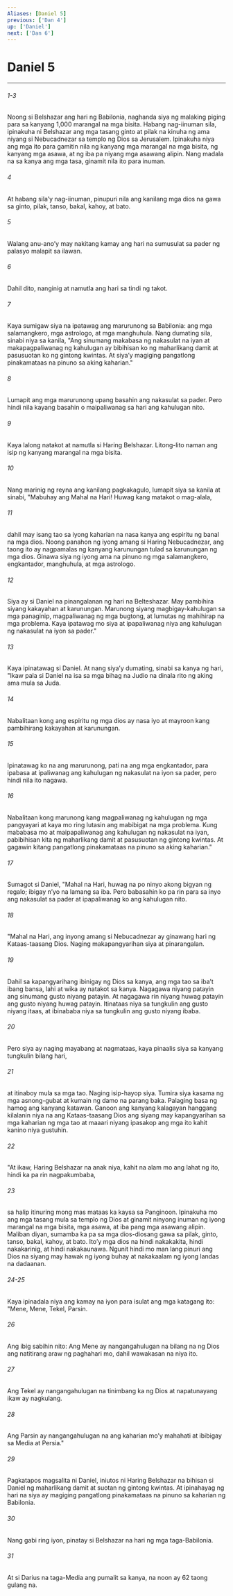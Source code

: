 ```yaml
---
Aliases: [Daniel 5]
previous: ['Dan 4']
up: ['Daniel']
next: ['Dan 6']
---
```

# Daniel 5

***
###### 1-3
Noong si Belshazar ang hari ng Babilonia, naghanda siya ng malaking piging para sa kanyang 1,000 marangal na mga bisita. Habang nag-iinuman sila, ipinakuha ni Belshazar ang mga tasang ginto at pilak na kinuha ng ama niyang si Nebucadnezar sa templo ng Dios sa Jerusalem. Ipinakuha niya ang mga ito para gamitin nila ng kanyang mga marangal na mga bisita, ng kanyang mga asawa, at ng iba pa niyang mga asawang alipin. Nang madala na sa kanya ang mga tasa, ginamit nila ito para inuman. 

###### 4
At habang silaʼy nag-iinuman, pinupuri nila ang kanilang mga dios na gawa sa ginto, pilak, tanso, bakal, kahoy, at bato. 

###### 5
Walang anu-anoʼy may nakitang kamay ang hari na sumusulat sa pader ng palasyo malapit sa ilawan. 

###### 6
Dahil dito, nanginig at namutla ang hari sa tindi ng takot. 

###### 7
Kaya sumigaw siya na ipatawag ang marurunong sa Babilonia: ang mga salamangkero, mga astrologo, at mga manghuhula. Nang dumating sila, sinabi niya sa kanila, "Ang sinumang makabasa ng nakasulat na iyan at makapagpaliwanag ng kahulugan ay bibihisan ko ng maharlikang damit at pasusuotan ko ng gintong kwintas. At siyaʼy magiging pangatlong pinakamataas na pinuno sa aking kaharian." 

###### 8
Lumapit ang mga marurunong upang basahin ang nakasulat sa pader. Pero hindi nila kayang basahin o maipaliwanag sa hari ang kahulugan nito. 

###### 9
Kaya lalong natakot at namutla si Haring Belshazar. Litong-lito naman ang isip ng kanyang marangal na mga bisita. 

###### 10
Nang marinig ng reyna ang kanilang pagkakagulo, lumapit siya sa kanila at sinabi, "Mabuhay ang Mahal na Hari! Huwag kang matakot o mag-alala, 

###### 11
dahil may isang tao sa iyong kaharian na nasa kanya ang espiritu ng banal na mga dios. Noong panahon ng iyong amang si Haring Nebucadnezar, ang taong ito ay nagpamalas ng kanyang karunungan tulad sa karunungan ng mga dios. Ginawa siya ng iyong ama na pinuno ng mga salamangkero, engkantador, manghuhula, at mga astrologo. 

###### 12
Siya ay si Daniel na pinangalanan ng hari na Belteshazar. May pambihira siyang kakayahan at karunungan. Marunong siyang magbigay-kahulugan sa mga panaginip, magpaliwanag ng mga bugtong, at lumutas ng mahihirap na mga problema. Kaya ipatawag mo siya at ipapaliwanag niya ang kahulugan ng nakasulat na iyon sa pader." 

###### 13
Kaya ipinatawag si Daniel. At nang siyaʼy dumating, sinabi sa kanya ng hari, "Ikaw pala si Daniel na isa sa mga bihag na Judio na dinala rito ng aking ama mula sa Juda. 

###### 14
Nabalitaan kong ang espiritu ng mga dios ay nasa iyo at mayroon kang pambihirang kakayahan at karunungan. 

###### 15
Ipinatawag ko na ang marurunong, pati na ang mga engkantador, para ipabasa at ipaliwanag ang kahulugan ng nakasulat na iyon sa pader, pero hindi nila ito nagawa. 

###### 16
Nabalitaan kong marunong kang magpaliwanag ng kahulugan ng mga pangyayari at kaya mo ring lutasin ang mabibigat na mga problema. Kung mababasa mo at maipapaliwanag ang kahulugan ng nakasulat na iyan, pabibihisan kita ng maharlikang damit at pasusuotan ng gintong kwintas. At gagawin kitang pangatlong pinakamataas na pinuno sa aking kaharian." 

###### 17
Sumagot si Daniel, "Mahal na Hari, huwag na po ninyo akong bigyan ng regalo; ibigay nʼyo na lamang sa iba. Pero babasahin ko pa rin para sa inyo ang nakasulat sa pader at ipapaliwanag ko ang kahulugan nito. 

###### 18
"Mahal na Hari, ang inyong amang si Nebucadnezar ay ginawang hari ng Kataas-taasang Dios. Naging makapangyarihan siya at pinarangalan. 

###### 19
Dahil sa kapangyarihang ibinigay ng Dios sa kanya, ang mga tao sa ibaʼt ibang bansa, lahi at wika ay natakot sa kanya. Nagagawa niyang patayin ang sinumang gusto niyang patayin. At nagagawa rin niyang huwag patayin ang gusto niyang huwag patayin. Itinataas niya sa tungkulin ang gusto niyang itaas, at ibinababa niya sa tungkulin ang gusto niyang ibaba. 

###### 20
Pero siya ay naging mayabang at nagmataas, kaya pinaalis siya sa kanyang tungkulin bilang hari, 

###### 21
at itinaboy mula sa mga tao. Naging isip-hayop siya. Tumira siya kasama ng mga asnong-gubat at kumain ng damo na parang baka. Palaging basa ng hamog ang kanyang katawan. Ganoon ang kanyang kalagayan hanggang kilalanin niya na ang Kataas-taasang Dios ang siyang may kapangyarihan sa mga kaharian ng mga tao at maaari niyang ipasakop ang mga ito kahit kanino niya gustuhin. 

###### 22
"At ikaw, Haring Belshazar na anak niya, kahit na alam mo ang lahat ng ito, hindi ka pa rin nagpakumbaba, 

###### 23
sa halip itinuring mong mas mataas ka kaysa sa Panginoon. Ipinakuha mo ang mga tasang mula sa templo ng Dios at ginamit ninyong inuman ng iyong marangal na mga bisita, mga asawa, at iba pang mga asawang alipin. Maliban diyan, sumamba ka pa sa mga dios-diosang gawa sa pilak, ginto, tanso, bakal, kahoy, at bato. Itoʼy mga dios na hindi nakakakita, hindi nakakarinig, at hindi nakakaunawa. Ngunit hindi mo man lang pinuri ang Dios na siyang may hawak ng iyong buhay at nakakaalam ng iyong landas na dadaanan.

###### 24-25
Kaya ipinadala niya ang kamay na iyon para isulat ang mga katagang ito: "Mene, Mene, Tekel, Parsin. 

###### 26
Ang ibig sabihin nito: Ang Mene ay nangangahulugan na bilang na ng Dios ang natitirang araw ng paghahari mo, dahil wawakasan na niya ito. 

###### 27
Ang Tekel ay nangangahulugan na tinimbang ka ng Dios at napatunayang ikaw ay nagkulang. 

###### 28
Ang Parsin ay nangangahulugan na ang kaharian moʼy mahahati at ibibigay sa Media at Persia." 

###### 29
Pagkatapos magsalita ni Daniel, iniutos ni Haring Belshazar na bihisan si Daniel ng maharlikang damit at suotan ng gintong kwintas. At ipinahayag ng hari na siya ay magiging pangatlong pinakamataas na pinuno sa kaharian ng Babilonia. 

###### 30
Nang gabi ring iyon, pinatay si Belshazar na hari ng mga taga-Babilonia. 

###### 31
At si Darius na taga-Media ang pumalit sa kanya, na noon ay 62 taong gulang na.
